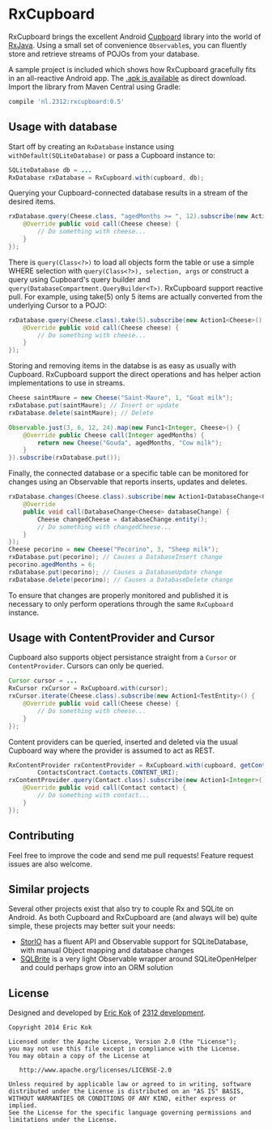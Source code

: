 RxCupboard
============
RxCupboard brings the excellent Android [Cupboard](https://bitbucket.org/qbusict/cupboard) library into the world of [RxJava](https://github.com/ReactiveX/RxJava). Using a small set of convenience `Observable`s, you can fluently store and retrieve streams of POJOs from your database.

A sample project is included which shows how RxCupboard gracefully fits in an all-reactive Android app. The [.apk is available]() as direct download. Import the library from Maven Central using Gradle:
```groovy
compile 'nl.2312:rxcupboard:0.5'
```

Usage with database
-------------------
Start off by creating an `RxDatabase` instance using `withDefault(SQLiteDatabase)` or pass a Cupboard instance to:
```java
SQLiteDatabase db = ...
RxDatabase rxDatabase = RxCupboard.with(cupboard, db);
```

Querying your Cupboard-connected database results in a stream of the desired items.

```java
rxDatabase.query(Cheese.class, "agedMonths >= ", 12).subscribe(new Action1<Cheese>() {
    @Override public void call(Cheese cheese) {
        // Do something with cheese...
    }
});
```

There is `query(Class<?>)` to load all objects form the table or use a simple WHERE selection with `query(Class<?>), selection, args` or construct a query using Cupboard's query builder and `query(DatabaseCompartment.QueryBuilder<T>)`. RxCupboard support reactive pull. For example, using take(5) only 5 items are actually converted from the underlying Cursor to a POJO:

```java
rxDatabase.query(Cheese.class).take(5).subscribe(new Action1<Cheese>() {
    @Override public void call(Cheese cheese) {
        // Do something with cheese...
    }
});
```

Storing and removing items in the databse is as easy as usually with Cupboard. RxCupboard support the direct operations and has helper action implementations to use in streams.

```java
Cheese saintMaure = new Cheese("Saint-Maure", 1, "Goat milk");
rxDatabase.put(saintMaure); // Insert or update
rxDatabase.delete(saintMaure); // Delete

Observable.just(3, 6, 12, 24).map(new Func1<Integer, Cheese>() {
    @Override public Cheese call(Integer agedMonths) {
        return new Cheese("Gouda", agedMonths, "Cow milk");
    }
}).subscribe(rxDatabase.put());
```

Finally, the connected database or a specific table can be monitored for changes using an Observable that reports inserts, updates and deletes.
```java
rxDatabase.changes(Cheese.class).subscribe(new Action1<DatabaseChange<Cheese>>() {
    @Override
    public void call(DatabaseChange<Cheese> databaseChange) {
        Cheese changedCheese = databaseChange.entity();
        // Do something with changedCheese...
    }
});
Cheese pecorino = new Cheese("Pecorino", 3, "Sheep milk");
rxDatabase.put(pecorino); // Causes a DatabaseInsert change
pecorino.agedMonths = 6;
rxDatabase.put(pecorino); // Causes a DatabaseUpdate change
rxDatabase.delete(pecorino); // Causes a DatabaseDelete change
```
To ensure that changes are properly monitored and published it is necessary to only perform operations through the same `RxCupboard` instance.


Usage with ContentProvider and Cursor
-------------------------------------
Cupboard also supports object persistance straight from a `Cursor` or `ContentProvider`. Cursors can only be queried.
```java
Cursor cursor = ...
RxCursor rxCursor = RxCupboard.with(cursor);
rxCursor.iterate(Cheese.class).subscribe(new Action1<TestEntity>() {
	@Override public void call(Cheese cheese) {
        // Do something with cheese...
    }
});
```

Content providers can be queried, inserted and deleted via the usual Cupboard way where the provider is assumed to act as REST.
```java
RxContentProvider rxContentProvider = RxCupboard.with(cupboard, getContext(),
        ContactsContract.Contacts.CONTENT_URI);
rxContentProvider.query(Contact.class).subscribe(new Action1<Integer>() {
	@Override public void call(Contact contact) {
		// Do something with contact...
	}
});
```

Contributing
------------
Feel free to improve the code and send me pull requests! Feature request issues are also welcome.

Similar projects
----------------

Several other projects exist that also try to couple Rx and SQLite on Android. As both Cupboard and RxCupboard are (and always will be) quite simple, these projects may better suit your needs:

- [StorIO](https://github.com/pushtorefresh/storio) has a fluent API and Observable support for SQLiteDatabase, with manual Object mapping and database changes
- [SQLBrite](https://github.com/square/sqlbrite) is a very light Observable wrapper around SQLiteOpenHelper and could perhaps grow into an ORM solution

License
-------
Designed and developed by [Eric Kok](mailto:eric@2312.nl) of [2312 development](http://2312.nl).

    Copyright 2014 Eric Kok
    
    Licensed under the Apache License, Version 2.0 (the "License");
    you may not use this file except in compliance with the License.
    You may obtain a copy of the License at
    
       http://www.apache.org/licenses/LICENSE-2.0
    
    Unless required by applicable law or agreed to in writing, software
    distributed under the License is distributed on an "AS IS" BASIS,
    WITHOUT WARRANTIES OR CONDITIONS OF ANY KIND, either express or implied.
    See the License for the specific language governing permissions and
    limitations under the License.
